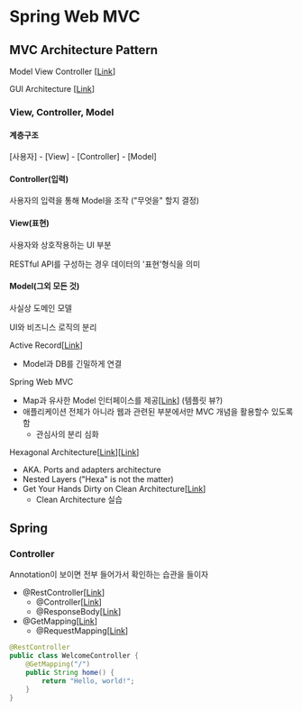 # Spring Web MVC

## MVC Architecture Pattern

Model View Controller \[[Link](https://martinfowler.com/eaaCatalog/modelViewController.html)]

GUI Architecture \[[Link](https://martinfowler.com/eaaDev/uiArchs.html)]

### View, Controller, Model

#### 계층구조

\[사용자] - \[View] - \[Controller] - \[Model]

#### Controller(입력)

사용자의 입력을 통해 Model을 조작 ("무엇을" 할지 결정)

#### View(표현)

사용자와 상호작용하는 UI 부분

RESTful API를 구성하는 경우 데이터의 '표현'형식을 의미

#### Model(그외 모든 것)

사실상 도메인 모델

UI와 비즈니스 로직의 분리

Active Record\[[Link](https://martinfowler.com/eaaCatalog/activeRecord.html)]

* Model과 DB를 긴밀하게 연결

Spring Web MVC

* Map과 유사한 Model 인터페이스를 제공\[[Link](https://docs.spring.io/spring-framework/docs/current/javadoc-api/org/springframework/ui/package-summary.html)] (템플릿 뷰?)
* 애플리케이션 전체가 아니라 웹과 관련된 부분에서만 MVC 개념을 활용할수 있도록 함
  * 관심사의 분리 심화

Hexagonal Architecture\[[Link](https://en.wikipedia.org/wiki/Hexagonal\_architecture\_\(software\))]\[[Link](https://dzone.com/articles/hexagonal-architecture-what-is-it-and-how-does-it)]

* AKA. Ports and adapters architecture
* Nested Layers ("Hexa" is not the matter)
* Get Your Hands Dirty on Clean Architecture\[[Link](https://github.com/thombergs/buckpal/blob/master/src/main/java/io/reflectoring/buckpal/adapter/in/web/SendMoneyController.java)]
  * Clean Architecture 실습

## Spring&#x20;

### Controller

Annotation이 보이면 전부 들어가서 확인하는 습관을 들이자

* @RestController\[[Link](https://docs.spring.io/spring-framework/docs/current/javadoc-api/org/springframework/web/bind/annotation/RestController.html)]
  * @Controller\[[Link](https://docs.spring.io/spring-framework/docs/current/javadoc-api/org/springframework/stereotype/Controller.html)]
  * @ResponseBody\[[Link](https://docs.spring.io/spring-framework/docs/current/javadoc-api/org/springframework/web/bind/annotation/ResponseBody.html)]
* @GetMapping\[[Link](https://docs.spring.io/spring-framework/docs/current/javadoc-api/org/springframework/web/bind/annotation/GetMapping.html)]
  * @RequestMapping\[[Link](https://docs.spring.io/spring-framework/docs/current/javadoc-api/org/springframework/web/bind/annotation/RequestMapping.html)]

```java
@RestController
public class WelcomeController {
	@GetMapping("/")
	public String home() {
		return "Hello, world!";
	}
}
```

